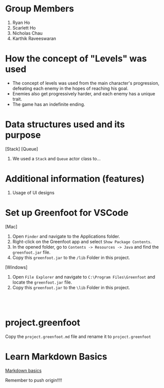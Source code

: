 # Group Members
1. Ryan Ho
2. Scarlett Ho
3. Nicholas Chau
4. Karthik Raveeswaran

# How the concept of "Levels" was used
* The concept of levels was used from the main character's progression, defeating each enemy in the hopes of reaching his goal.
* Enemies also get progressively harder, and each enemy has a unique trait.
* The game has an indefinite ending. 

# Data structures used and its purpose 

[Stack] [Queue]
1. We used a `Stack` and `Queue` actor class to...

# Additional information (features)

1. Usage of UI designs










# Set up Greenfoot for VSCode
[Mac]
1. Open `Finder` and navigate to the Applications folder.
2. Right-click on the Greenfoot app and select `Show Package Contents`.
3. In the opened folder, go to `Contents -> Resources -> Java` and find the `greenfoot.jar` file.
4. Copy this `greenfoot.jar` to the `/lib` Folder in this project.

[Windows]
1. Open `File Explorer` and navigate to `C:\Program Files\Greenfoot` and locate the `greenfoot.jar` file.
2. Copy this `greenfoot.jar` to the `\lib` Folder in this project.

<br>
<br>

# project.greenfoot
Copy the `project.greenfoot.md` file and rename it to `project.greenfoot`

# Learn Markdown Basics
[Markdown basics](https://www.markdownguide.org/getting-started/)

Remember to push origin!!!!
